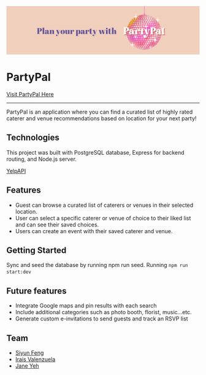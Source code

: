 ![](public/images/README%20banner.png)

# PartyPal

[Visit PartyPal Here](https://partypal.onrender.com/)

---

PartyPal is an application where you can find a curated list of highly rated caterer and venue recommendations based on location for your next party!

## Technologies


This project was built with PostgreSQL database, Express for backend routing, and Node.js server.

[YelpAPI](https://docs.developer.yelp.com/)

## Features


- Guest can browse a curated list of caterers or venues in their selected location.
- User can select a specific caterer or venue of choice to their liked list and can see their saved choices.
- Users can create an event with their saved caterer and venue.

## Getting Started


Sync and seed the database by running npm run seed. Running `npm run start:dev`

## Future features


- Integrate Google maps and pin results with each search
- Include additional categories such as photo booth, florist, music...etc.
- Generate custom e-invitations to send guests and track an RSVP list

## Team

- [Siyun Feng](https://www.linkedin.com/in/siyunfeng/)
- [Irais Valenzuela](https://www.linkedin.com/in/irais-valenzuela/)
- [Jane Yeh](https://www.linkedin.com/in/jane-yeh/)


